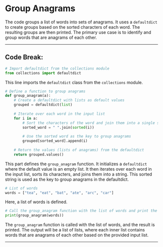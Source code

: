 # Group Anagrams

The code groups a list of words into sets of anagrams. It uses a `defaultdict` to create groups based on the sorted characters of each word. The resulting groups are then printed. The primary use case is to identify and group words that are anagrams of each other.

-----

## Code Break:

```python
# Import defaultdict from the collections module
from collections import defaultdict
```

This line imports the `defaultdict` class from the `collections` module.

```python
# Define a function to group anagrams
def group_anagram(a):
    # Create a defaultdict with lists as default values
    grouped = defaultdict(list)
    
    # Iterate over each word in the input list
    for i in a:
        # Sort the characters of the word and join them into a single string
        sorted_word = " ".join(sorted(i))
        
        # Use the sorted word as the key to group anagrams
        grouped[sorted_word].append(i)
    
    # Return the values (lists of anagrams) from the defaultdict
    return grouped.values()
```

This part defines the `group_anagram` function. It initializes a `defaultdict` where the default value is an empty list. It then iterates over each word in the input list, sorts its characters, and joins them into a string. This sorted string is used as the key to group anagrams in the defaultdict.

```python
# List of words
words = ["tea", "eat", "bat", "ate", "arc", "car"]
```

Here, a list of words is defined.

```python
# Call the group_anagram function with the list of words and print the result
print(group_anagram(words))
```

The `group_anagram` function is called with the list of words, and the result is printed. The output will be a list of lists, where each inner list contains words that are anagrams of each other based on the provided input list.

-----
